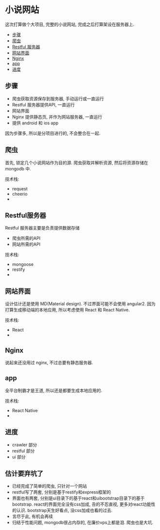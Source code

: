 # 小说网站
这次打算做个大项目, 完整的小说网站, 完成之后打算架设在服务器上.

* [步骤](#步骤)
* [爬虫](#爬虫)
* [Restful 服务器](#restful服务器)
* [网站界面](#网站界面)
* [Nginx](#nginx)
* [app](#app)
* [进度](#进度)

## 步骤
* 爬虫获取资源保存到服务器, 手动运行或一直运行
* Restful 服务器提供API, 一直运行
* 网站界面
* Nginx 提供静态页, 并作为网站服务器, 一直运行
* 提供 android 和 ios app

因为步骤多, 所以是分项目进行的, 不会整合在一起.

## 爬虫
首先, 锁定几个小说网站作为目的源.
爬虫获取并解析资源, 然后将资源存储在 mongodb 中.

技术栈:
* request
* cheerio
* 

## Restful服务器
Restful 服务器主要是负责提供数据存储
* 爬虫所需的API
* 网站所需的API

技术栈:
* mongoose
* restify
* 

## 网站界面
设计估计还是使用 MD(Material design).
不过界面可能不会使用 angular2.
因为打算生成移动端的本地应用, 所以考虑使用 React 和 React Native.

技术栈:
* React
* 

## Nginx
说起来还没用过 nginx, 不过总要有静态服务器.

## app
全平台制霸才是王道, 所以还是都要生成本地应用的.

技术栈:
* React Native
* 

## 进度

* crawler 部分
* restful 部分
* ui 部分


## 估计要弃坑了

* 已经完成了简单的爬虫, 只针对一个网站
* restful写了两套, 分别是基于restify和express框架的
* 界面也有两套, 分别是ui目录下的基于react和uibootstrap目录下的基于bootstrap.
  react的界面完全没有css加成, 丑的不忍直视, 更多对react功能性的认识. 
  bootstrap天生好看点, 没css加成也看的过去.
* 言尽于此, 有机会再续
* 归结于性能问题, mongodb很占内存的, 在廉价vps上都是泪. 爬虫也是大坑.


